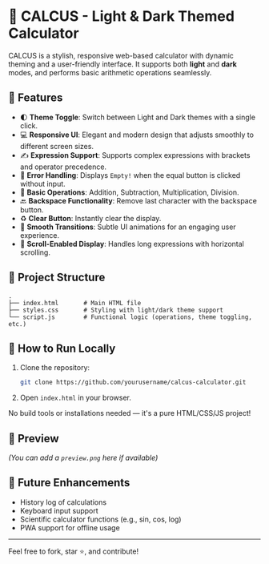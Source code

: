 # 🧮 CALCUS - Light & Dark Themed Calculator

CALCUS is a stylish, responsive web-based calculator with dynamic theming and a user-friendly interface. It supports both **light** and **dark** modes, and performs basic arithmetic operations seamlessly.

## 🌟 Features

- 🌓 **Theme Toggle**: Switch between Light and Dark themes with a single click.
- 💻 **Responsive UI**: Elegant and modern design that adjusts smoothly to different screen sizes.
- ✍️ **Expression Support**: Supports complex expressions with brackets and operator precedence.
- 🧠 **Error Handling**: Displays `Empty!` when the equal button is clicked without input.
- 🔢 **Basic Operations**: Addition, Subtraction, Multiplication, Division.
- 🔙 **Backspace Functionality**: Remove last character with the backspace button.
- ♻️ **Clear Button**: Instantly clear the display.
- 🎨 **Smooth Transitions**: Subtle UI animations for an engaging user experience.
- 📜 **Scroll-Enabled Display**: Handles long expressions with horizontal scrolling.

## 📁 Project Structure

```text
.
├── index.html       # Main HTML file
├── styles.css       # Styling with light/dark theme support
└── script.js        # Functional logic (operations, theme toggling, etc.)
```

## 🚀 How to Run Locally

1. Clone the repository:
   ```bash
   git clone https://github.com/yourusername/calcus-calculator.git
   ```
2. Open `index.html` in your browser.

No build tools or installations needed — it's a pure HTML/CSS/JS project!

## 📸 Preview

*(You can add a `preview.png` here if available)*

## 📌 Future Enhancements

- History log of calculations
- Keyboard input support
- Scientific calculator functions (e.g., sin, cos, log)
- PWA support for offline usage

---

Feel free to fork, star ⭐, and contribute!

